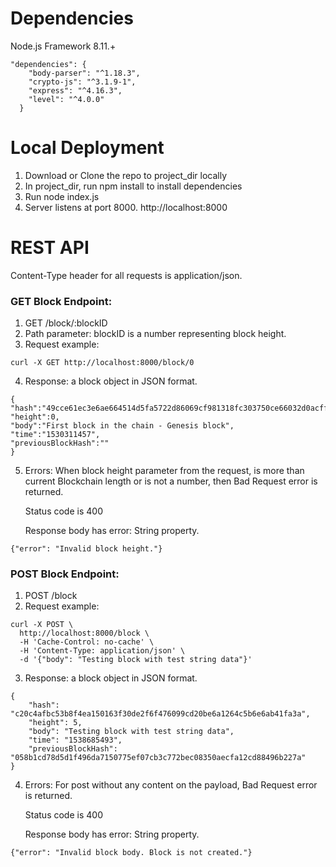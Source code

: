 # Dependencies
Node.js Framework 8.11.+

```
"dependencies": {
    "body-parser": "^1.18.3",
    "crypto-js": "^3.1.9-1",
    "express": "^4.16.3",
    "level": "^4.0.0"
  }
```

# Local Deployment
1. Download or Clone the repo to project_dir locally
2. In project_dir, run npm install to install dependencies
3. Run node index.js
4. Server listens at port 8000.  http://localhost:8000

# REST API
Content-Type header for all requests is application/json.

### GET Block Endpoint: 
1. GET /block/:blockID
2. Path parameter: blockID is a number representing block height.
3. Request example:
```
curl -X GET http://localhost:8000/block/0
```
4. Response: a block object in JSON format.
```
{
"hash":"49cce61ec3e6ae664514d5fa5722d86069cf981318fc303750ce66032d0acff3",
"height":0,
"body":"First block in the chain - Genesis block",
"time":"1530311457",
"previousBlockHash":""
}
```
5. Errors:
	When block height parameter from the request, is more than current Blockchain length or is not a number, then Bad Request error is returned.

	Status code is 400

	Response body has error: String property.
```
{"error": "Invalid block height."}
```


### POST Block Endpoint: 
1. POST /block
2. Request example:
```
curl -X POST \
  http://localhost:8000/block \
  -H 'Cache-Control: no-cache' \
  -H 'Content-Type: application/json' \
  -d '{"body": "Testing block with test string data"}'
```
3. Response: a block object in JSON format.
```
{
    "hash": "c20c4afbc53b8f4ea150163f30de2f6f476099cd20be6a1264c5b6e6ab41fa3a",
    "height": 5,
    "body": "Testing block with test string data",
    "time": "1538685493",
    "previousBlockHash": "058b1cd78d5d1f496da7150775ef07cb3c772bec08350aecfa12cd88496b227a"
}
```
4. Errors:
	For post without any content on the payload, Bad Request error is returned.

	Status code is 400

	Response body has error: String property.
```
{"error": "Invalid block body. Block is not created."}
```
